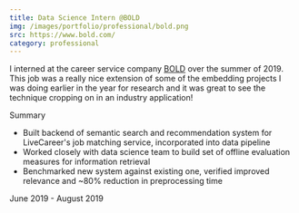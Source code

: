 ```yaml
---
title: Data Science Intern @BOLD
img: /images/portfolio/professional/bold.png
src: https://www.bold.com/
category: professional
---
```


I interned at the career service company [BOLD](https://www.bold.com/) over the summer
of 2019. This job was a really nice extension of some of the embedding projects I was
doing earlier in the year for research and it was great to see the technique cropping on in
an industry application!

Summary
* Built backend of semantic search and recommendation system for LiveCareer's job matching service, incorporated into data pipeline
* Worked closely with data science team to build set of offline evaluation measures for information retrieval
* Benchmarked new system against existing one, verified improved relevance and ~80% reduction in preprocessing time

June 2019 - August 2019
